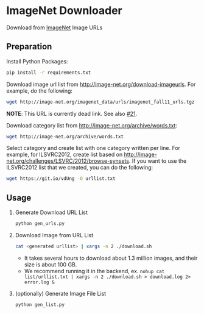 # ImageNet Downloader

Download from [ImageNet](http://image-net.org/) Image URLs

## Preparation

Install Python Packages:

```sh
pip install -r requirements.txt
```

Download image url list from <http://image-net.org/download-imageurls>.
For example, do the following:

```sh
wget http://image-net.org/imagenet_data/urls/imagenet_fall11_urls.tgz
```

**NOTE**: This URL is currently dead link. See also [#21](https://github.com/xkumiyu/imagenet-downloader/issues/21).

Download category list from <http://image-net.org/archive/words.txt>:

```sh
wget http://image-net.org/archive/words.txt
```

Select category and create list with one category written per line.
For example, for ILSVRC2012, create list based on <http://image-net.org/challenges/LSVRC/2012/browse-synsets>.
If you want to use the ILSVRC2012 list that we created, you can do the following:

```sh
wget https://git.io/vdUng -O urllist.txt
```

## Usage

1. Generate Download URL List

    ```sh
    python gen_urls.py
    ```

1. Download Image from URL List

    ```sh
    cat <generated urllist> | xargs -n 2 ./download.sh
    ```

    - It takes several hours to download about 1.3 million images, and their size is about 100 GB.
    - We recommend running it in the backend, ex. `nohup cat list/urllist.txt | xargs -n 2 ./download.sh > download.log 2> error.log &`

1. (optionally) Generate Image File List

    ```sh
    python gen_list.py
    ```
